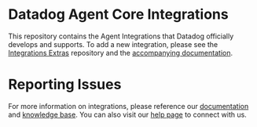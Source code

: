 # Datadog Agent Core Integrations

This repository contains the Agent Integrations that Datadog officially develops and supports. To add a new integration, please see the [Integrations Extras](https://github.com/DataDog/integrations-extras) repository and the [accompanying documentation](http://docs.datadoghq.com/guides/integration_sdk/).

# Reporting Issues

For more information on integrations, please reference our [documentation](http://docs.datadoghq.com) and [knowledge base](https://help.datadoghq.com/hc/en-us). You can also visit our [help page](http://docs.datadoghq.com/help/) to connect with us.
